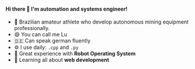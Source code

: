 #### Hi there 👋 I'm automation and systems engineer!

<!--
**luizabartels/luizabartels** is a ✨ _special_ ✨ repository because its `README.md` (this file) appears on your GitHub profile.

Here are some ideas to get you started:
-->

- 🔭 Brazilian amateur athlete who develop autonomous mining equipment professionally. 
- 😄 You can call me Lu
- :de: Can speak german fluently
- ⚙️ I use daily: `.cpp` and `.py`
- :robot: Great experience with **Robot Operating System**
- 🌱 Learning all about **web development**


